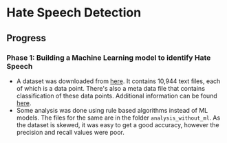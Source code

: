 # Hate Speech Detection

## Progress

### Phase 1: Building a Machine Learning model to identify Hate Speech

* A dataset was downloaded from [here](https://github.com/aitor-garcia-p/hate-speech-dataset). It contains 10,944 text files, each of which is a data point. There's also a meta data file that contains classification of these data points. Additional information can be found [here](https://github.com/Vicomtech/hate-speech-dataset#repository-structure).
* Some analysis was done using rule based algorithms instead of ML models. The files for the same are in the folder `analysis_without_ml`. As the dataset is skewed, it was easy to get a good accuracy, however the precision and recall values were poor.
